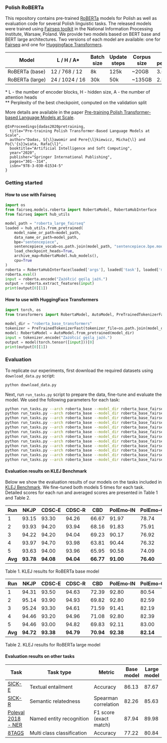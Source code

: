 ### Polish RoBERTa
This repository contains pre-trained [RoBERTa](https://arxiv.org/abs/1907.11692) models for Polish as well as evaluation code for several Polish linguistic tasks. The released models were trained using [Fairseq toolkit](https://github.com/pytorch/fairseq) in the National Information Processing Institute, Warsaw, Poland. We provide two models based on BERT base and BERT large architectures. Two versions of each model are available: one for [Fairseq](https://github.com/pytorch/fairseq) and one for [Huggingface Transformers](https://github.com/huggingface/transformers).

<table>
<thead>
<th>Model</th>
<th>L / H / A*</th>
<th>Batch size</th>
<th>Update steps</th>
<th>Corpus size</th>
<th>Final perplexity**</th>
<th>Fairseq</th>
<th>Transformers</th>
</thead>
<tr>
  <td>RoBERTa&nbsp;(base)</td>
  <td>12&nbsp;/&nbsp;768&nbsp;/&nbsp;12</td>
  <td>8k</td>
  <td>125k</td>
  <td>~20GB</td>
  <td>3.66</td>
  <td>
  <a href="https://github.com/sdadas/polish-roberta/releases/download/models/roberta_base_fairseq.zip">v0.9.0</a>
  </td>
  <td>
  <a href="https://github.com/sdadas/polish-roberta/releases/download/models-transformers-v3.4.0/roberta_base_transformers.zip">v3.4</a>
  </td>
</tr>
<tr>
  <td>RoBERTa&nbsp;(large)</td>
  <td>24&nbsp;/&nbsp;1024&nbsp;/&nbsp;16</td>
  <td>30k</td>
  <td>50k</td>
  <td>~135GB</td>
  <td>2.92</td>
  <td>
  <a href="https://github.com/sdadas/polish-roberta/releases/download/models/roberta_large_fairseq.zip">v0.9.0</a>
  </td>
  <td>
  <a href="https://github.com/sdadas/polish-roberta/releases/download/models-transformers-v3.4.0/roberta_large_transformers.zip">v3.4</a>
  </td>
</tr>
</table>

\* L - the number of encoder blocks, H - hidden size, A - the number of attention heads <br/>
\** Perplexity of the best checkpoint, computed on the validation split

More details are available in the paper [Pre-training Polish Transformer-based Language Models at Scale](https://arxiv.org/abs/2006.04229).

```
@InProceedings{dadas2020pretraining,
  title="Pre-training Polish Transformer-Based Language Models at Scale",
  author="Dadas, S{\l}awomir and Pere{\l}kiewicz, Micha{\l} and Po{\'{s}}wiata, Rafa{\l}",
  booktitle="Artificial Intelligence and Soft Computing",
  year="2020",
  publisher="Springer International Publishing",
  pages="301--314",
  isbn="978-3-030-61534-5"
}
```

### Getting started

#### How to use with Fairseq

```python
import os
from fairseq.models.roberta import RobertaModel, RobertaHubInterface
from fairseq import hub_utils

model_path = "roberta_large_fairseq"
loaded = hub_utils.from_pretrained(
    model_name_or_path=model_path,
    data_name_or_path=model_path,
    bpe="sentencepiece",
    sentencepiece_vocab=os.path.join(model_path, "sentencepiece.bpe.model"),
    load_checkpoint_heads=True,
    archive_map=RobertaModel.hub_models(),
    cpu=True
)
roberta = RobertaHubInterface(loaded['args'], loaded['task'], loaded['models'][0])
roberta.eval()
input = roberta.encode("Zażółcić gęślą jaźń.")
output = roberta.extract_features(input)
print(output[0][1])
```

#### How to use with HuggingFace Transformers

```python
import torch, os
from transformers import RobertaModel, AutoModel, PreTrainedTokenizerFast

model_dir = "roberta_base_transformers"
tokenizer = PreTrainedTokenizerFast(tokenizer_file=os.path.join(model_dir, "tokenizer.json"))
model: RobertaModel = AutoModel.from_pretrained(model_dir)
input = tokenizer.encode("Zażółcić gęślą jaźń.")
output = model(torch.tensor([input]))[0]
print(output[0][1])
```

### Evaluation

To replicate our experiments, first download the required datasets using `download_data.py` script:

```bash
python download_data.py
```

Next, run `run_tasks.py` script to prepare the data, fine-tune and evaluate the model. We used the following parameters for each task:

```bash
python run_tasks.py --arch roberta_base --model_dir roberta_base_fairseq --train-epochs 10 --tasks KLEJ-NKJP --fp16 True --max-sentences 8 --update-freq 2
python run_tasks.py --arch roberta_base --model_dir roberta_base_fairseq --train-epochs 10 --tasks KLEJ-CDS-E --fp16 True --max-sentences 8 --update-freq 2
python run_tasks.py --arch roberta_base --model_dir roberta_base_fairseq --train-epochs 10 --tasks KLEJ-CDS-R --fp16 True --max-sentences 8 --update-freq 2
python run_tasks.py --arch roberta_base --model_dir roberta_base_fairseq --train-epochs 1 --tasks KLEJ-CBD --fp16 True --max-sentences 8 --update-freq 4 --resample 0:0.75,1:3
python run_tasks.py --arch roberta_base --model_dir roberta_base_fairseq --train-epochs 10 --tasks KLEJ-POLEMO-IN --fp16 True --max-sentences 8 --update-freq 2
python run_tasks.py --arch roberta_base --model_dir roberta_base_fairseq --train-epochs 10 --tasks KLEJ-POLEMO-OUT --fp16 True --max-sentences 8 --update-freq 2
python run_tasks.py --arch roberta_base --model_dir roberta_base_fairseq --train-epochs 10 --tasks KLEJ-DYK --fp16 True --max-sentences 8 --update-freq 4 --resample 0:1,1:3
python run_tasks.py --arch roberta_base --model_dir roberta_base_fairseq --train-epochs 10 --tasks KLEJ-PSC --fp16 True --max-sentences 8 --update-freq 4 --resample 0:1,1:3
python run_tasks.py --arch roberta_base --model_dir roberta_base_fairseq --train-epochs 10 --tasks KLEJ-ECR --fp16 True --max-sentences 8 --update-freq 2
python run_tasks.py --arch roberta_base --model_dir roberta_base_fairseq --train-epochs 10 --tasks 8TAGS --fp16 True --max-sentences 8 --update-freq 2
python run_tasks.py --arch roberta_base --model_dir roberta_base_fairseq --train-epochs 10 --tasks SICK-E --fp16 True --max-sentences 8 --update-freq 2
python run_tasks.py --arch roberta_base --model_dir roberta_base_fairseq --train-epochs 10 --tasks SICK-R --fp16 True --max-sentences 8 --update-freq 2
```

#### Evaluation results on KLEJ Benchmark
Below we show the evaluation results of our models on the tasks included in [KLEJ Benchmark](https://klejbenchmark.com/). We fine-tuned both models 5 times for each task.
Detailed scores for each run and averaged scores are presented in Table 1 and Table 2.

| Run     | NKJP | CDSC&#8209;E | CDSC&#8209;R | CBD   | PolEmo&#8209;IN | PolEmo&#8209;OUT | DYK   | PSC   | AR    | Avg     |
|---------|----------|--------|--------|-------|--------------|---------------|-------|-------|-------|---------|
| 1       |   93.15  |  93.30 |  94.26 | 66.67 |     91.97    |     78.74     | 66.86 | 98.63 | 87.75 |  **85.70**  |
| 2       |   93.93  |  94.20 |  93.94 | 68.16 |     91.83    |     75.91     | 65.93 | 98.77 | 87.93 |  **85.62**  |
| 3       |   94.22  |  94.20 |  94.04 | 69.23 |     90.17    |     76.92     | 65.69 | 99.24 | 87.76 |  **85.72**  |
| 4       |   93.97  |  94.70 |  93.98 | 63.81 |     90.44    |     76.32     | 65.18 | 99.39 | 87.58 |  **85.04**  |
| 5       |   93.63  |  94.00 |  93.96 | 65.95 |     90.58    |     74.09     | 65.92 | 98.48 | 87.08 |  **84.85**  |
| **Avg** |**93.78** | **94.08** |  **94.04** | **66.77** | **91.00** | **76.40** | **65.92** | **98.90** | **87.62** |  **85.39**  |

Table 1. KLEJ results for RoBERTa base model

| Run     | NKJP | CDSC&#8209;E | CDSC&#8209;R | CBD   | PolEmo&#8209;IN | PolEmo&#8209;OUT | DYK   | PSC   | AR    | Avg     |
|---------|----------|--------|--------|-------|--------------|---------------|-------|-------|-------|---------|
| 1       |   94.31  |  93.50 |  94.63 | 72.39 |     92.80    |     80.54     | 71.87 | 98.63 | 88.82 |  **87.50**  |
| 2       |   95.14  |  93.90 |  94.93 | 69.82 |     92.80    |     82.59     | 73.39 | 98.94 | 88.96 |  **87.83**  |
| 3       |   95.24  |  93.30 |  94.61 | 71.59 |     91.41    |     82.19     | 75.35 | 98.64 | 89.31 |  **87.96**  |
| 4       |   94.46  |  93.20 |  94.96 | 71.08 |     92.80    |     82.39     | 70.59 | 99.09 | 88.60 |  **87.46**  |
| 5       |   94.46  |  93.00 |  94.82 | 69.83 |     92.11    |     83.00     | 74.85 | 98.79 | 88.65 |  **87.72**  |
| **Avg** |**94.72** | **93.38** |  **94.79** | **70.94** | **92.38** | **82.14** | **73.21** | **98.82** | **88.87** |  **87.69**  |

Table 2. KLEJ results for RoBERTa large model

#### Evaluation results on other tasks

| Task                 | Task type                   | Metric |Base model                   | Large model                  |
|----------------------|-----------------------------|--------|-----------------------------|------------------------------|
| [SICK-E](https://github.com/sdadas/polish-sentence-evaluation/tree/master/resources/downstream) | Textual entailment     | Accuracy | 86.13    |  87.67|
| [SICK-R](https://github.com/sdadas/polish-sentence-evaluation/tree/master/resources/downstream) | Semantic relatedness        | Spearman correlation | 82.26    |  85.63  |
| [Poleval 2018 - NER](http://2018.poleval.pl/index.php/tasks/)  | Named&nbsp;entity&nbsp;recognition    | F1 score (exact match) | 87.94 | 89.98 |
| [8TAGS](https://github.com/sdadas/polish-sentence-evaluation/tree/master/resources/downstream) | Multi&nbsp;class&nbsp;classification  | Accuracy | 77.22 | 80.84 |
